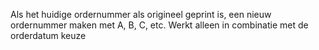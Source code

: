 Als het huidige ordernummer als origineel geprint is, een nieuw ordernummer maken met A, B, C, etc. Werkt alleen in combinatie met de orderdatum keuze